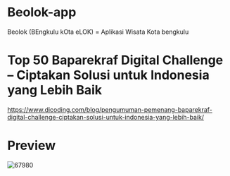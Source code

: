 # Beolok-app
Beolok (BEngkulu kOta eLOK) = Aplikasi Wisata Kota bengkulu

# Top 50 Baparekraf Digital Challenge – Ciptakan Solusi untuk Indonesia yang Lebih Baik
https://www.dicoding.com/blog/pengumuman-pemenang-baparekraf-digital-challenge-ciptakan-solusi-untuk-indonesia-yang-lebih-baik/

# Preview
![67980](https://user-images.githubusercontent.com/74690318/123537323-06bc5880-d759-11eb-85fe-91d9e35f191d.jpg)

